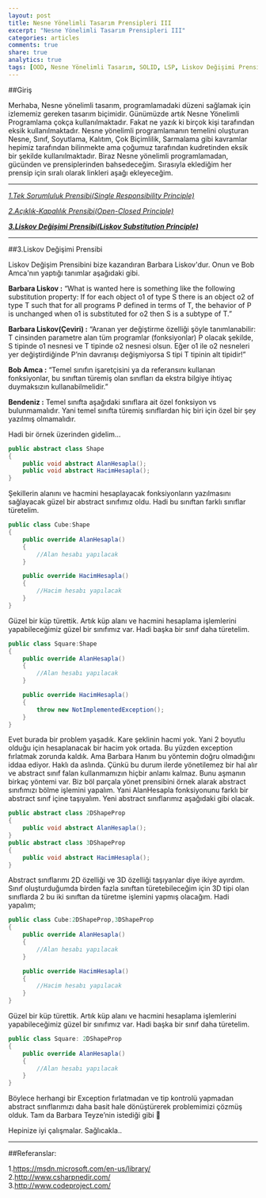 ```yaml
---
layout: post
title: Nesne Yönelimli Tasarım Prensipleri III
excerpt: "Nesne Yönelimli Tasarım Prensipleri III"
categories: articles
comments: true
share: true
analytics: true
tags: [OOD, Nesne Yönelimli Tasarım, SOLID, LSP, Liskov Değişimi Prensibi]
---
```


##Giriş

Merhaba,
Nesne yönelimli tasarım, programlamadaki düzeni sağlamak için izlememiz gereken tasarım biçimidir.
Günümüzde artık Nesne Yönelimli Programlama çokça kullanılmaktadır. Fakat ne yazık ki birçok kişi tarafından eksik kullanılmaktadır.
Nesne yönelimli programlamanın temelini oluşturan Nesne, Sınıf, Soyutlama, Kalıtım, Çok Biçimlilik, Sarmalama gibi kavramlar hepimiz
tarafından bilinmekte ama çoğumuz tarafından kudretinden eksik bir şekilde kullanılmaktadır. Biraz Nesne yönelimli programlamadan,
gücünden ve prensiplerinden bahsedeceğim. Sırasıyla eklediğim her prensip için sıralı olarak linkleri aşağı ekleyeceğim.

---

*[1.Tek Sorumluluk Prensibi(Single Responsibility Principle)](http://develomer.me/articles/OOD1 "25.08.2015")*

*[2.Açıklık-Kapalılık Prensibi(Open-Closed Principle)](http://develomer.me/articles/OOD2 "25.08.2015")*

***[3.Liskov Değişimi Prensibi(Liskov Substitution Principle)](http://develomer.me/articles/OOD3 "07.01.2016")***

---


##3.Liskov Değişimi Prensibi

Liskov Değişim Prensibini bize kazandıran Barbara Liskov'dur. Onun ve Bob Amca'nın yaptığı tanımlar aşağıdaki gibi.

**Barbara Liskov :**  “What is wanted here is something like the following substitution property:  If for each object o1 of type S there is an object o2 of type T such that for  all programs P defined in terms of T, the behavior of P is unchanged when  o1 is substituted for o2 then S is a subtype of T.”

**Barbara Liskov(Çeviri) :** “Aranan yer değiştirme özelliği şöyle tanımlanabilir: T cinsinden parametre alan tüm programlar (fonksiyonlar) P olacak şekilde, S tipinde o1 nesnesi ve T tipinde o2 nesnesi olsun. Eğer o1 ile o2 nesneleri yer değiştirdiğinde P’nin davranışı değişmiyorsa S tipi T tipinin alt tipidir!”

**Bob Amca :** “Temel sınıfın işaretçisini ya da referansını kullanan fonksiyonlar, bu sınıftan türemiş olan sınıfları da ekstra bilgiye ihtiyaç duymaksızın kullanabilmelidir.”

**Bendeniz :** Temel sınıfta aşağıdaki sınıflara ait özel fonksiyon vs bulunmamalıdır. Yani temel sınıfta türemiş sınıflardan hiç biri için özel bir şey yazılmış olmamalıdır.

Hadi bir örnek üzerinden gidelim...

```csharp
public abstract class Shape
{
	public void abstract AlanHesapla();
	public void abstract HacimHesapla();
}

```

Şekillerin alanını ve hacmini hesaplayacak fonksiyonların yazılmasını sağlayacak güzel bir abstract sınıfımız oldu. Hadi bu sınıftan farklı sınıflar türetelim.

```csharp
public class Cube:Shape
{
	public override AlanHesapla()
	{
		//Alan hesabı yapılacak
	}

	public override HacimHesapla()
	{
		//Hacim hesabı yapılacak
	}
}
```

Güzel bir küp türettik. Artık küp alanı ve hacmini hesaplama işlemlerini yapabileceğimiz güzel bir sınıfımız var. Hadi başka bir sınıf daha türetelim.

```csharp
public class Square:Shape
{
	public override AlanHesapla()
	{
		//Alan hesabı yapılacak
	}

	public override HacimHesapla()
	{
		throw new NotImplementedException();
	}
}

```

Evet burada bir problem yaşadık. Kare şeklinin hacmi yok. Yani 2 boyutlu olduğu için hesaplanacak bir hacim yok ortada.
Bu yüzden exception fırlatmak zorunda kaldık. Ama Barbara Hanım bu yöntemin doğru olmadığını iddaa ediyor.
Haklı da aslında. Çünkü bu durum ilerde yönetilemez bir hal alır ve abstract sınıf falan kullanmamızın hiçbir anlamı kalmaz.
Bunu aşmanın birkaç yöntemi var. Biz böl parçala yönet prensibini örnek alarak abstract sınıfımızı bölme işlemini yapalım.
Yani AlanHesapla fonksiyonunu farklı bir abstract sınıf içine taşıyalım. Yeni abstract sınıflarımız aşağıdaki gibi olacak.

```csharp
public abstract class 2DShapeProp
{
	public void abstract AlanHesapla();
}
public abstract class 3DShapeProp
{
	public void abstract HacimHesapla();
}
```

Abstract sınıflarımı 2D özelliği ve 3D özelliği taşıyanlar diye ikiye ayırdım.
Sınıf oluşturduğumda birden fazla sınıftan türetebileceğim için 3D tipi olan sınıflarda 2 bu iki sınıftan da türetme işlemini yapmış olacağım. Hadi yapalım;

```csharp
public class Cube:2DShapeProp,3DShapeProp
{
	public override AlanHesapla()
	{
		//Alan hesabı yapılacak
	}

	public override HacimHesapla()
	{
		//Hacim hesabı yapılacak
	}
}
```
Güzel bir küp türettik. Artık küp alanı ve hacmini hesaplama işlemlerini yapabileceğimiz güzel bir sınıfımız var. Hadi başka bir sınıf daha türetelim.

```csharp
public class Square: 2DShapeProp
{
	public override AlanHesapla()
	{
		//Alan hesabı yapılacak
	}
}
```

Böylece herhangi bir Exception fırlatmadan ve tip kontrolü yapmadan abstract sınıflarımızı daha basit hale dönüştürerek problemimizi çözmüş olduk.
Tam da Barbara Teyze’nin istediği gibi 

Hepinize iyi çalışmalar. Sağlıcakla..

---

##Referanslar:

1.<https://msdn.microsoft.com/en-us/library/>  
2.<http://www.csharpnedir.com/>  
3.<http://www.codeproject.com/>  
